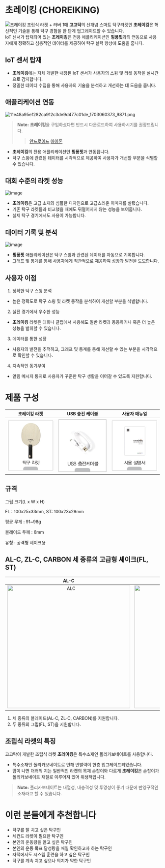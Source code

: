 # 초레이킹 (CHOREIKING)​
![초레이킹 조립식 라켓 + 러버 1매](https://gogotak.com/data/item/1702952219/first_main_copy.jpg)
**고고탁**의 신개념 스마트 탁구라켓인 **초레이킹**은 혁신적인 기술을 통해 탁구 경험을 한 단계 업그레이드할 수 있습니다.  
IoT 센서가 탑재되어 있는 **초레이킹**은 전용 애플리케이션인 **핑퐁핏**과의 연동으로 사용자에게 정확하고 심층적인 데이터를 제공하여 탁구 실력 향상에 도움을 줍니다.

## IoT 센서 탑재

-   **초레이킹**에는 자체 개발한 내장된 IoT 센서가 사용자의 스윙 및 라켓 동작을 실시간으로 감지합니다.
-   정밀한 데이터 수집을 통해 사용자의 기술을 분석하고 개선하는 데 도움을 줍니다.

## 애플리케이션 연동
![11e48a95ef282ca912c3de9d477c01de_1703060373_9871.png](https://gogotak.com/data/editor/2312/11e48a95ef282ca912c3de9d477c01de_1703060373_9871.png)
> **Note:** **초레이킹**을 구입하셨다면 반드시 다운로드하여 사용하시기를 권장드립니다.
>> <a href="https://play.google.com/store/apps/details?id=com.gogotak.pingpongfit&hl=ko-KR" target="_blank">안드로이드</a>
>> <a href="https://apps.apple.com/kr/app/%ED%95%91%ED%90%81%ED%95%8F-pingpongfit/id6469293807" target="_blank">아이폰</a>

-   **초레이킹**의 전용 애플리케이션인 **핑퐁핏**과 연동됩니다.
-   탁구 스윙에 관련된 데이터를 시각적으로 제공하여 사용자가 개선할 부분을 식별할 수 있습니다.

## 대회 수준의 라켓 성능
![image](https://github.com/kuroimegane/promotion_choreiking/assets/7899196/7b01add6-b23d-44d6-a008-bfd75721af94)

- **초레이킹**은 고급 소재와 심플한 디자인으로 고급스러운 이미지를 살렸습니다.
- 기존 탁구 라켓들과 비교했을 때에도 뒤떨어지지 않는 성능을 보여줍니다.
- 실제 탁구 경기에서도 사용이 가능합니다.

## 데이터 기록 및 분석
![image](https://github.com/kuroimegane/promotion_choreiking/assets/7899196/d17e798c-231e-4d69-a32f-9f081eef1fc9)

-   **핑퐁핏** 애플리케이션은 탁구 스윙과 관련된 데이터를 자동으로 기록합니다.
-   그래프 및 통계를 통해 사용자에게 직관적으로 제공하여 성장과 발전을 도모합니다.

## 사용자 이점

1.  정확한 탁구 스윙 분석
-   높은 정확도로 탁구 스윙 및 라켓 동작을 분석하여 개선할 부분을 식별합니다.

2.  실전 경기에서 우수한 성능
-   **초레이킹** 라켓은 대회나 클럽에서 사용해도 일반 라켓과 동등하거나 혹은 더 높은 성능을 발휘할 수 있습니다.

3.  데이터를 통한 성장
-   사용자의 발전을 추적하고, 그래프 및 통계를 통해 개선할 수 있는 부분을 시각적으로 확인할 수 있습니다.

4.  지속적인 동기부여
-   알림 메시지 통지로 사용자가 꾸준한 탁구 생활을 이어갈 수 있도록 지원합니다.


# 제품 구성
|**초레이킹 라켓**|**USB 충전 케이블​**|**사용자 매뉴얼**|
|:-:|:-:|:-:|
|<img src="https://github.com/kuroimegane/promotion_choreiking/blob/main/racket.png"/>|<img src="https://github.com/kuroimegane/promotion_choreiking/blob/main/cable.png"/>|<img src="https://github.com/kuroimegane/promotion_choreiking/blob/main/manual.png"/>|
 
## 규격

그립 크기(L x W x H)

FL : 100x25x33mm, ST: 100x23x29mm

평균 무게 : 91~98g

블레이드 두께 : 6mm

유형 : 공격형 셰이크용

## AL-C, ZL-C, CARBON 세 종류의  고급형 셰이크(FL, ST)

|**AL-C**|**ZL-C**|**CARBON**|
|:-:|:-:|:-:|
|<img src="https://gogotak.com/data/item/1702952219/alc1.jpg" width="400px" height="400px" title="ALC"/>|<img src="https://gogotak.com/data/item/1702952219/zlc1.jpg" width="400px" height="400px" title="ZLC"/>|<img src="https://gogotak.com/data/item/1702952219/carbon1.jpg" width="400px" height="400px" title="CARBORN"/>|

1. 세 종류의 블레이드(AL-C, ZL-C, CARBON)를 지원합니다.
2. 두 종류의 그립(FL, ST)을 지원합니다.

## 조립식 라켓의 특징

고고탁이 개발한 조립식 라켓 **초레이킹**은 특수소재인 폴리카보네이트를 사용합니다.

- 특수소재인 폴리카보네이트로 인해 반발력이 한층 업그레이드되었습니다.
- 땀이 나면 더러워 지는 일반적인 라켓의 목재 손잡이와 다르게 **초레이킹**은 손잡이가 폴리카보네이트 재질로 이루어져 있어 위생적입니다.

> **Note:** 폴리카보네이트는 내열성, 내충격성 및 투명성이 좋기 때문에 반영구적인 소재라고 할 수 있습니다.

# 이런 분들에게 추천합니다

- 탁구를 잘 치고 싶은 탁구인
- 세컨드 라켓이 필요한 탁구인
- 본인의 운동량을 알고 싶은 탁구인
- 본인의 운동 목표 달성량을 매일 확인하고자 하는 탁구인
- 자택에서도 시스템 훈련을 하고 싶은 탁구인
- 탁구를 계속 치고 싶으나 의지가 약한 탁구인
